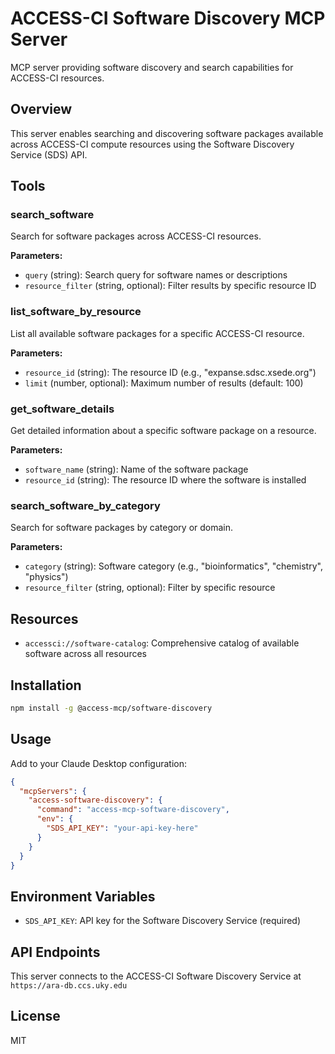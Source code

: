 # ACCESS-CI Software Discovery MCP Server

MCP server providing software discovery and search capabilities for ACCESS-CI resources.

## Overview

This server enables searching and discovering software packages available across ACCESS-CI compute resources using the Software Discovery Service (SDS) API.

## Tools

### search_software
Search for software packages across ACCESS-CI resources.

**Parameters:**
- `query` (string): Search query for software names or descriptions
- `resource_filter` (string, optional): Filter results by specific resource ID

### list_software_by_resource
List all available software packages for a specific ACCESS-CI resource.

**Parameters:**
- `resource_id` (string): The resource ID (e.g., "expanse.sdsc.xsede.org")
- `limit` (number, optional): Maximum number of results (default: 100)

### get_software_details
Get detailed information about a specific software package on a resource.

**Parameters:**
- `software_name` (string): Name of the software package
- `resource_id` (string): The resource ID where the software is installed

### search_software_by_category
Search for software packages by category or domain.

**Parameters:**
- `category` (string): Software category (e.g., "bioinformatics", "chemistry", "physics")
- `resource_filter` (string, optional): Filter by specific resource

## Resources

- `accessci://software-catalog`: Comprehensive catalog of available software across all resources

## Installation

```bash
npm install -g @access-mcp/software-discovery
```

## Usage

Add to your Claude Desktop configuration:

```json
{
  "mcpServers": {
    "access-software-discovery": {
      "command": "access-mcp-software-discovery",
      "env": {
        "SDS_API_KEY": "your-api-key-here"
      }
    }
  }
}
```

## Environment Variables

- `SDS_API_KEY`: API key for the Software Discovery Service (required)

## API Endpoints

This server connects to the ACCESS-CI Software Discovery Service at `https://ara-db.ccs.uky.edu`

## License

MIT
